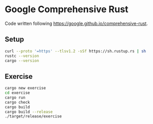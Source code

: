 # Google Comprehensive Rust

Code written following https://google.github.io/comprehensive-rust.

## Setup

```sh
curl --proto '=https' --tlsv1.2 -sSf https://sh.rustup.rs | sh
rustc --version
cargo --version
```

## Exercise

```sh
cargo new exercise
cd exercise
cargo run
cargo check
cargo build
cargo build --release
./target/release/exercise
```

